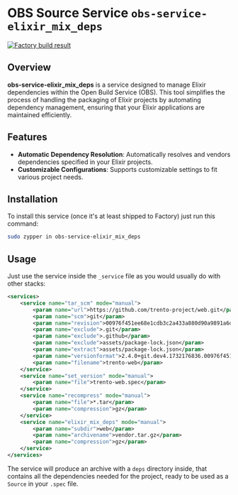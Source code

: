 # OBS Source Service `obs-service-elixir_mix_deps`
[![Factory build result](https://build.opensuse.org/projects/openSUSE:Factory/packages/obs-service-elixir_mix_deps/badge.svg?type=default)](https://build.opensuse.org/package/show/openSUSE:Factory/obs-service-elixir_mix_deps)

## Overview

**obs-service-elixir_mix_deps** is a service designed to manage Elixir dependencies within the Open Build Service (OBS). This tool simplifies the process of handling the packaging of Elixir projects by automating dependency management, ensuring that your Elixir applications are maintained efficiently.

## Features

- **Automatic Dependency Resolution**: Automatically resolves and vendors dependencies specified in your Elixir projects.
- **Customizable Configurations**: Supports customizable settings to fit various project needs.

## Installation

To install this service (once it's at least shipped to Factory) just run this command:

```bash
sudo zypper in obs-service-elixir_mix_deps
```

## Usage
Just use the service inside the `_service` file as you would usually do with other stacks:

```xml
<services>
    <service name="tar_scm" mode="manual">
        <param name="url">https://github.com/trento-project/web.git</param>
        <param name="scm">git</param>
        <param name="revision">00976f451ee68e1cdb3c2a433a880d90a9891a6d</param>
        <param name="exclude">.git</param>
        <param name="exclude">.github</param>
        <param name="exclude">assets/package-lock.json</param>
        <param name="extract">assets/package-lock.json</param>
        <param name="versionformat">2.4.0+git.dev4.1732176836.00976f451</param>
        <param name="filename">trento-web</param>
    </service>
    <service name="set_version" mode="manual">
        <param name="file">trento-web.spec</param>
    </service>
    <service name="recompress" mode="manual">
        <param name="file">*.tar</param>
        <param name="compression">gz</param>
    </service>
    <service name="elixir_mix_deps" mode="manual">
        <param name="subdir">web</param>
        <param name="archivename">vendor.tar.gz</param>
        <param name="compression">gz</param>
    </service>
</services>
```

The service will produce an archive with a `deps` directory inside, that contains all the dependencies needed for the project, ready to be used as a `Source` in your `.spec` file. 
